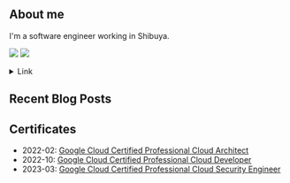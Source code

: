 ## About me

I'm a software engineer working in Shibuya.

<img src="https://img.shields.io/twitter/follow/u_chi_ha_ra_?color=green&style=flat-square"></img>
<img src="https://icongr.am/devicon/go-original.svg?size=25&color=currentColor"></img>

<details>
  <summary>Link</summary>
  
  - [Twitter](https://twitter.com/u_chi_ha_ra_)
  - [Hatenablog](https://ucpr.hatenablog.com/)
  - [Scrapbox](https://scrapbox.io/ucpr/ucpr)
  
</details>

## Recent Blog Posts


## Certificates
- 2022-02: [Google Cloud Certified Professional Cloud Architect](https://www.credential.net/1fe360ea-22e9-4dac-bc95-081f6108e9a5)
- 2022-10: [Google Cloud Certified Professional Cloud Developer](https://www.credential.net/e5ad5f41-bf18-44a9-ade1-0005ab293c6e)
- 2023-03: [Google Cloud Certified Professional Cloud Security Engineer](https://www.credential.net/a595b0d9-5297-4d2e-8045-907be4a21939)
